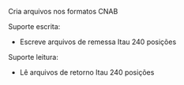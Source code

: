 Cria arquivos nos formatos CNAB

Suporte escrita:
- Escreve arquivos de remessa Itau 240 posições


Suporte leitura:
- Lê arquivos de retorno Itau 240 posições



